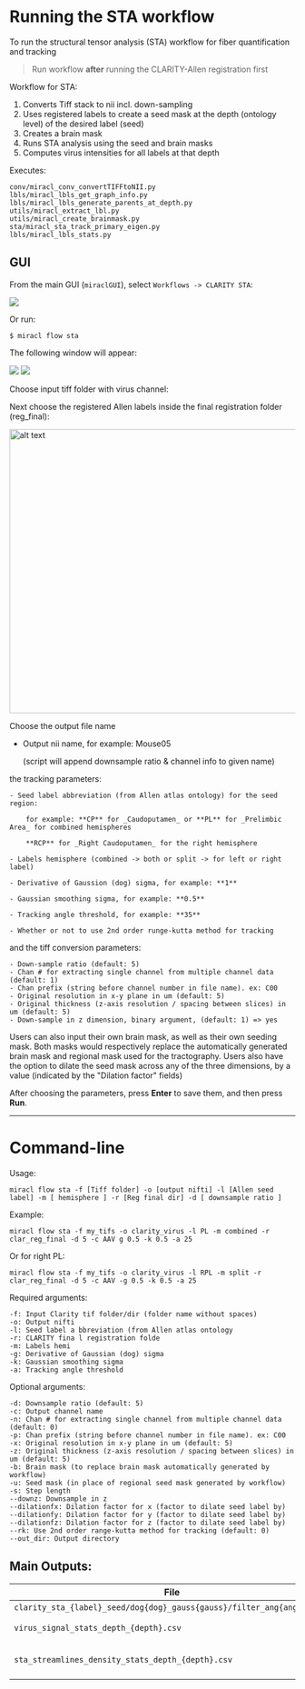 # Running the STA workflow

To run the structural tensor analysis (STA) workflow for fiber quantification 
and tracking

> Run workflow **after** running the CLARITY-Allen registration first

Workflow for STA:

1) Converts Tiff stack to nii incl. down-sampling
2) Uses registered labels to create a seed mask at the depth (ontology level) of the desired label (seed)
3) Creates a brain mask
3) Runs STA analysis using the seed and brain masks
4) Computes virus intensities for all labels at that depth

Executes:

```
conv/miracl_conv_convertTIFFtoNII.py
lbls/miracl_lbls_get_graph_info.py
lbls/miracl_lbls_generate_parents_at_depth.py
utils/miracl_extract_lbl.py
utils/miracl_create_brainmask.py
sta/miracl_sta_track_primary_eigen.py
lbls/miracl_lbls_stats.py
```

## GUI

From the main GUI (`miraclGUI`), select `Workflows -> CLARITY STA`:

![](../../gallery/menus/MIRACL_main-menu.png)

Or run:

```
$ miracl flow sta
```

The following window will appear:

![](../../gallery/menus/MIRACL_flow_STA-menu.png)
![](./STA_flow_2.png)

Choose input tiff folder with virus channel:

Next choose the registered Allen labels inside the final registration folder (reg_final):

<img src="sta2.png" alt="alt text" width="600" height="500"/>

Choose the output file name

* Output nii name, for example: Mouse05

   (script will append downsample ratio & channel info to given name)

the tracking parameters:

```
- Seed label abbreviation (from Allen atlas ontology) for the seed region:

    for example: **CP** for _Caudoputamen_ or **PL** for _Prelimbic Area_ for combined hemispheres

    **RCP** for _Right Caudoputamen_ for the right hemisphere

- Labels hemisphere (combined -> both or split -> for left or right label)

- Derivative of Gaussion (dog) sigma, for example: **1**

- Gaussian smoothing sigma, for example: **0.5**

- Tracking angle threshold, for example: **35**

- Whether or not to use 2nd order runge-kutta method for tracking
```

and the tiff conversion parameters:

    - Down-sample ratio (default: 5)
    - Chan # for extracting single channel from multiple channel data (default: 1)
    - Chan prefix (string before channel number in file name). ex: C00
    - Original resolution in x-y plane in um (default: 5)
    - Original thickness (z-axis resolution / spacing between slices) in um (default: 5)
    - Down-sample in z dimension, binary argument, (default: 1) => yes

Users can also input their own brain mask, as well as their own seeding mask. Both masks would respectively replace the automatically generated brain mask and regional mask used for the tractography. Users also have the option to dilate the seed mask across any of the three dimensions, by a value (indicated by the "Dilation factor" fields)

After choosing the parameters, press **Enter** to save them, and then press **Run**.

----

# Command-line

Usage:

    miracl flow sta -f [Tiff folder] -o [output nifti] -l [Allen seed label] -m [ hemisphere ] -r [Reg final dir] -d [ downsample ratio ]

Example:

    miracl flow sta -f my_tifs -o clarity_virus -l PL -m combined -r clar_reg_final -d 5 -c AAV g 0.5 -k 0.5 -a 25

Or for right PL:

    miracl flow sta -f my_tifs -o clarity_virus -l RPL -m split -r clar_reg_final -d 5 -c AAV -g 0.5 -k 0.5 -a 25

Required arguments:

    -f: Input Clarity tif folder/dir (folder name without spaces)
    -o: Output nifti
    -l: Seed label a bbreviation (from Allen atlas ontology
    -r: CLARITY fina l registration folde
    -m: Labels hemi
    -g: Derivative of Gaussian (dog) sigma
    -k: Gaussian smoothing sigma
    -a: Tracking angle threshold

Optional arguments:

    -d: Downsample ratio (default: 5)
    -c: Output channel name
    -n: Chan # for extracting single channel from multiple channel data (default: 0)
    -p: Chan prefix (string before channel number in file name). ex: C00
    -x: Original resolution in x-y plane in um (default: 5)
    -z: Original thickness (z-axis resolution / spacing between slices) in um (default: 5)
    -b: Brain mask (to replace brain mask automatically generated by workflow)
    -u: Seed mask (in place of regional seed mask generated by workflow)
    -s: Step length
    --downz: Downsample in z
    --dilationfx: Dilation factor for x (factor to dilate seed label by)
    --dilationfy: Dilation factor for y (factor to dilate seed label by)
    --dilationfz: Dilation factor for z (factor to dilate seed label by)
    --rk: Use 2nd order range-kutta method for tracking (default: 0)
    --out_dir: Output directory

## Main Outputs:

| File | Description |
| ---  | ---         |
| `clarity_sta_{label}_seed/dog{dog}_gauss{gauss}/filter_ang{angle}.trk` | Tract file |
| `virus_signal_stats_depth_{depth}.csv` | Virus stats csv |
| `sta_streamlines_density_stats_depth_{depth}.csv` | Streamline density stats csv |

